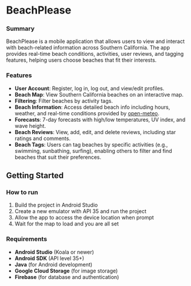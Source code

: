 # BeachPlease


### Summary
BeachPlease is a mobile application that allows users to view and interact with beach-related information across Southern California. The app provides real-time beach conditions, activities, user reviews, and tagging features, helping users choose beaches that fit their interests.


### Features
- **User Account**: Register, log in, log out, and view/edit profiles.
- **Beach Map**: View Southern California beaches on an interactive map.
- **Filtering**: Filter beaches by activity tags.
- **Beach Information**: Access detailed beach info including hours, weather, and real-time conditions provided by [open-meteo](https://open-meteo.com/).
- **Forecasts**: 7-day forecasts with high/low temperatures, UV index, and wave height.
- **Beach Reviews**: View, add, edit, and delete reviews, including star ratings and comments.
- **Beach Tags**: Users can tag beaches by specific activities (e.g., swimming, sunbathing, surfing), enabling others to filter and find beaches that suit their preferences.


## Getting Started

### How to run
1. Build the project in Android Studio
2. Create a new emulator with API 35 and run the project
3. Allow the app to access the device location when prompt
4. Wait for the map to load and you are all set


### Requirements
- **Android Studio** (Koala or newer)
- **Android SDK** (API level 35+)
- **Java** (for Android development)
- **Google Cloud Storage** (for image storage)
- **Firebase** (for database and authentication)
  

